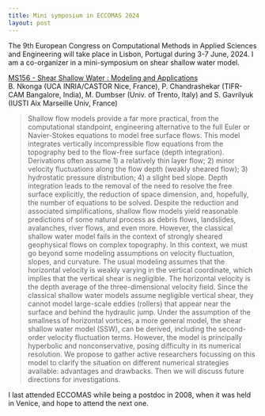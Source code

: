 ```yaml
---
title: Mini symposium in ECCOMAS 2024
layout: post
---
```


The 9th European Congress on Computational Methods in Applied Sciences and Engineering will take place in Lisbon, Portugal during 3-7 June, 2024. I am a co-organizer in a mini-symposium on shear shallow water model. 

[MS156 - Shear Shallow Water : Modeling and Applications](https://eccomas2024.org/event/area/4ef78f61-5968-11ee-a4f3-000c29ddfc0c)  
B. Nkonga (UCA INRIA/CASTOR Nice, France), P. Chandrashekar (TIFR-CAM Bangalore, India), M. Dumbser (Univ. of Trento, Italy) and S. Gavrilyuk (IUSTI Aix Marseille Univ, France)  


> Shallow flow models provide a far more practical, from the computational standpoint, engineering alternative to the full Euler or Navier-Stokes equations to model free surface flows. This model integrates vertically incompressible flow equations from the topography bed to the flow-free surface (depth integration). Derivations often assume 1) a relatively thin layer flow; 2) minor velocity fluctuations along the flow depth (weakly sheared flow); 3) hydrostatic pressure distribution; 4) a slight bed slope. Depth integration leads to the removal of the need to resolve the free surface explicitly, the reduction of space dimension, and, hopefully, the number of equations to be solved. Despite the reduction and associated simplifications, shallow flow models yield reasonable predictions of some natural process as debris flows, landslides, avalanches, river flows, and even more. However, the classical shallow water model fails in the context of strongly sheared geophysical flows on complex topography. In this context, we must go beyond some modeling assumptions on velocity fluctuation, slopes, and curvature. The usual modeling assumes that the horizontal velocity is weakly varying in the vertical coordinate, which implies that the vertical shear is negligible. The horizontal velocity is the depth average of the three-dimensional velocity field. Since the classical shallow water models assume negligible vertical shear, they cannot model large-scale eddies (rollers) that appear near the surface and behind the hydraulic jump. Under the assumption of the smallness of horizontal vortices, a more general model, the shear shallow water model (SSW), can be derived, including the second-order velocity fluctuation terms. However, the model is principally hyperbolic and nonconservative, posing difficulty in its numerical resolution. We propose to gather active researchers focussing on this model to clarify the situation on different numerical strategies available: advantages and drawbacks. Then we will discuss future directions for investigations.

I last attended ECCOMAS while being a postdoc in 2008, when it was held in Venice, and hope to attend the next one.
